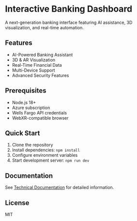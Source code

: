 # Interactive Banking Dashboard

A next-generation banking interface featuring AI assistance, 3D visualization, and real-time automation.

## Features
- AI-Powered Banking Assistant
- 3D & AR Visualization
- Real-Time Financial Data
- Multi-Device Support
- Advanced Security Features

## Prerequisites
- Node.js 18+
- Azure subscription
- Wells Fargo API credentials
- WebXR-compatible browser

## Quick Start
1. Clone the repository
2. Install dependencies: `npm install`
3. Configure environment variables
4. Start development server: `npm run dev`

## Documentation
See [Technical Documentation](./docs/TECHNICAL_SPEC.md) for detailed information.

## License
MIT